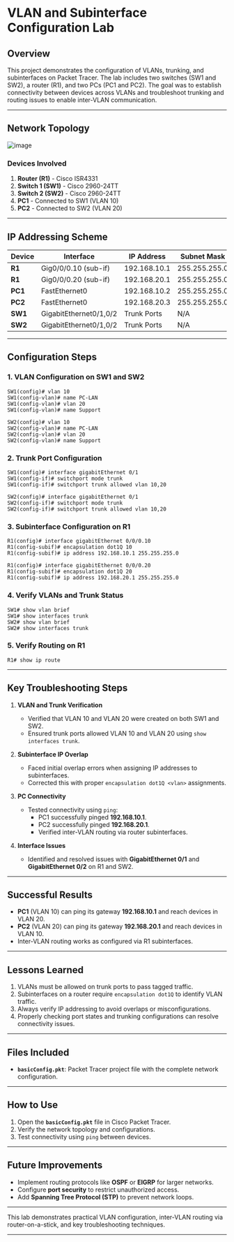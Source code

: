 # **VLAN and Subinterface Configuration Lab**

## **Overview**
This project demonstrates the configuration of VLANs, trunking, and subinterfaces on Packet Tracer. The lab includes two switches (SW1 and SW2), a router (R1), and two PCs (PC1 and PC2). The goal was to establish connectivity between devices across VLANs and troubleshoot trunking and routing issues to enable inter-VLAN communication.

---

## **Network Topology**
![image](https://github.com/user-attachments/assets/8c76b250-3700-4c73-ad89-60688a017351)


### **Devices Involved**
1. **Router (R1)** - Cisco ISR4331
2. **Switch 1 (SW1)** - Cisco 2960-24TT
3. **Switch 2 (SW2)** - Cisco 2960-24TT
4. **PC1** - Connected to SW1 (VLAN 10)
5. **PC2** - Connected to SW2 (VLAN 20)

---

## **IP Addressing Scheme**

| Device       | Interface              | IP Address      | Subnet Mask     | VLAN |
|--------------|------------------------|-----------------|-----------------|------|
| **R1**       | Gig0/0/0.10 (sub-if)   | 192.168.10.1    | 255.255.255.0   | 10   |
| **R1**       | Gig0/0/0.20 (sub-if)   | 192.168.20.1    | 255.255.255.0   | 20   |
| **PC1**      | FastEthernet0          | 192.168.10.2    | 255.255.255.0   | 10   |
| **PC2**      | FastEthernet0          | 192.168.20.3    | 255.255.255.0   | 20   |
| **SW1**      | GigabitEthernet0/1,0/2 | Trunk Ports     | N/A             | 10,20|
| **SW2**      | GigabitEthernet0/1,0/2 | Trunk Ports     | N/A             | 10,20|

---

## **Configuration Steps**

### **1. VLAN Configuration on SW1 and SW2**
```plaintext
SW1(config)# vlan 10
SW1(config-vlan)# name PC-LAN
SW1(config-vlan)# vlan 20
SW1(config-vlan)# name Support

SW2(config)# vlan 10
SW2(config-vlan)# name PC-LAN
SW2(config-vlan)# vlan 20
SW2(config-vlan)# name Support
```

### **2. Trunk Port Configuration**
```plaintext
SW1(config)# interface gigabitEthernet 0/1
SW1(config-if)# switchport mode trunk
SW1(config-if)# switchport trunk allowed vlan 10,20

SW2(config)# interface gigabitEthernet 0/1
SW2(config-if)# switchport mode trunk
SW2(config-if)# switchport trunk allowed vlan 10,20
```

### **3. Subinterface Configuration on R1**
```plaintext
R1(config)# interface gigabitEthernet 0/0/0.10
R1(config-subif)# encapsulation dot1Q 10
R1(config-subif)# ip address 192.168.10.1 255.255.255.0

R1(config)# interface gigabitEthernet 0/0/0.20
R1(config-subif)# encapsulation dot1Q 20
R1(config-subif)# ip address 192.168.20.1 255.255.255.0
```

### **4. Verify VLANs and Trunk Status**
```plaintext
SW1# show vlan brief
SW1# show interfaces trunk
SW2# show vlan brief
SW2# show interfaces trunk
```

### **5. Verify Routing on R1**
```plaintext
R1# show ip route
```

---

## **Key Troubleshooting Steps**
1. **VLAN and Trunk Verification**
   - Verified that VLAN 10 and VLAN 20 were created on both SW1 and SW2.
   - Ensured trunk ports allowed VLAN 10 and VLAN 20 using `show interfaces trunk`.

2. **Subinterface IP Overlap**
   - Faced initial overlap errors when assigning IP addresses to subinterfaces.
   - Corrected this with proper `encapsulation dot1Q <vlan>` assignments.

3. **PC Connectivity**
   - Tested connectivity using `ping`:
     - PC1 successfully pinged **192.168.10.1**.
     - PC2 successfully pinged **192.168.20.1**.
     - Verified inter-VLAN routing via router subinterfaces.

4. **Interface Issues**
   - Identified and resolved issues with **GigabitEthernet 0/1** and **GigabitEthernet 0/2** on R1 and SW2.

---

## **Successful Results**
- **PC1** (VLAN 10) can ping its gateway **192.168.10.1** and reach devices in VLAN 20.
- **PC2** (VLAN 20) can ping its gateway **192.168.20.1** and reach devices in VLAN 10.
- Inter-VLAN routing works as configured via R1 subinterfaces.

---

## **Lessons Learned**
1. VLANs must be allowed on trunk ports to pass tagged traffic.
2. Subinterfaces on a router require `encapsulation dot1Q` to identify VLAN traffic.
3. Always verify IP addressing to avoid overlaps or misconfigurations.
4. Properly checking port states and trunking configurations can resolve connectivity issues.

---

## **Files Included**
- **`basicConfig.pkt`**: Packet Tracer project file with the complete network configuration.

---

## **How to Use**
1. Open the **`basicConfig.pkt`** file in Cisco Packet Tracer.
2. Verify the network topology and configurations.
3. Test connectivity using `ping` between devices.

---

## **Future Improvements**
- Implement routing protocols like **OSPF** or **EIGRP** for larger networks.
- Configure **port security** to restrict unauthorized access.
- Add **Spanning Tree Protocol (STP)** to prevent network loops.

---

This lab demonstrates practical VLAN configuration, inter-VLAN routing via router-on-a-stick, and key troubleshooting techniques.

--- 

